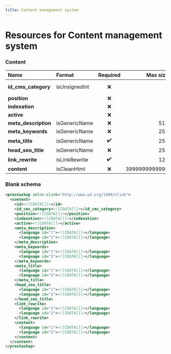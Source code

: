 ```yaml
---
title: Content management system
---
```


# Resources for Content management system

### Content

|         Name         |    Format     | Required |   Max size    |   Description   |
| :------------------- | :------------ | :------: | ------------: | :-------------- |
| **id_cms_category**  | isUnsignedInt | ❌        |               | CMS Category ID |
| **position**         |               | ❌        |               |                 |
| **indexation**       |               | ❌        |               |                 |
| **active**           |               | ❌        |               |                 |
| **meta_description** | isGenericName | ❌        | 512           |                 |
| **meta_keywords**    | isGenericName | ❌        | 255           |                 |
| **meta_title**       | isGenericName | ✔️       | 255           |                 |
| **head_seo_title**   | isGenericName | ❌        | 255           |                 |
| **link_rewrite**     | isLinkRewrite | ✔️       | 128           |                 |
| **content**          | isCleanHtml   | ❌        | 3999999999999 |                 |


### Blank schema

```xml
<prestashop xmlns:xlink="http://www.w3.org/1999/xlink">
  <content>
    <id><![CDATA[]]></id>
    <id_cms_category><![CDATA[]]></id_cms_category>
    <position><![CDATA[]]></position>
    <indexation><![CDATA[]]></indexation>
    <active><![CDATA[]]></active>
    <meta_description>
      <language id="1"><![CDATA[]]></language>
      <language id="2"><![CDATA[]]></language>
    </meta_description>
    <meta_keywords>
      <language id="1"><![CDATA[]]></language>
      <language id="2"><![CDATA[]]></language>
    </meta_keywords>
    <meta_title>
      <language id="1"><![CDATA[]]></language>
      <language id="2"><![CDATA[]]></language>
    </meta_title>
    <head_seo_title>
      <language id="1"><![CDATA[]]></language>
      <language id="2"><![CDATA[]]></language>
    </head_seo_title>
    <link_rewrite>
      <language id="1"><![CDATA[]]></language>
      <language id="2"><![CDATA[]]></language>
    </link_rewrite>
    <content>
      <language id="1"><![CDATA[]]></language>
      <language id="2"><![CDATA[]]></language>
    </content>
  </content>
</prestashop>
```


